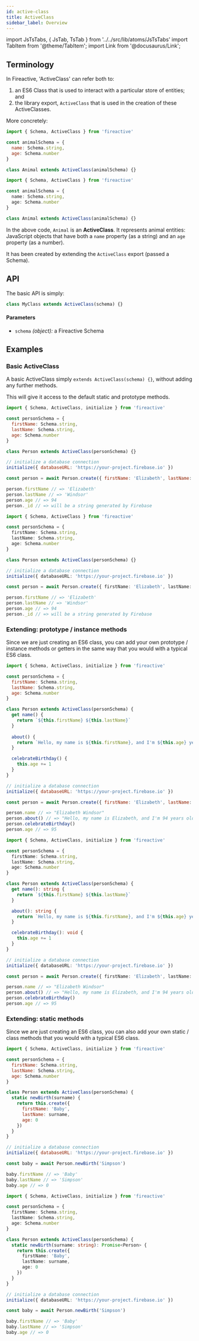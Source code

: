 ```yaml
---
id: active-class
title: ActiveClass
sidebar_label: Overview
---
```


import JsTsTabs, { JsTab, TsTab } from '../../src/lib/atoms/JsTsTabs'
import TabItem from '@theme/TabItem';
import Link from '@docusaurus/Link';

## Terminology

In Fireactive, 'ActiveClass' can refer both to:

1. an ES6 Class that is used to interact with a particular store of entities; and
2. the library export, `ActiveClass` that is used in the creation of these ActiveClasses.

More concretely:

<JsTsTabs>
<TabItem value='js'>

```js
import { Schema, ActiveClass } from 'fireactive'

const animalSchema = {
  name: Schema.string,
  age: Schema.number
}

class Animal extends ActiveClass(animalSchema) {}
```

</TabItem>
<TabItem value='ts'>

```ts
import { Schema, ActiveClass } from 'fireactive'

const animalSchema = {
  name: Schema.string,
  age: Schema.number
}

class Animal extends ActiveClass(animalSchema) {}
```

</TabItem>
</JsTsTabs>

In the above code, `Animal` is an **ActiveClass**. It represents animal entities: JavaScript objects that have both a `name` property (as a string) and an `age` property (as a number).

It has been created by extending the `ActiveClass` export (passed a <Link to='/docs/api/schema'>Schema</Link>).

## API

The basic API is simply:
```js
class MyClass extends ActiveClass(schema) {}
```

#### Parameters
- `schema` *(object):* a <Link to='/docs/api/schema'>Fireactive Schema</Link>


## Examples
### Basic ActiveClass
A basic ActiveClass simply `extends ActiveClass(schema) {}`, without adding any further methods.

This will give it access to the default <Link to='docs/api/active-class/methods/static'>static</Link> and <Link to='docs/api/active-class/methods/prototype'>prototype</Link> methods.

<JsTsTabs>
<TabItem value='js'>

```js
import { Schema, ActiveClass, initialize } from 'fireactive'

const personSchema = {
  firstName: Schema.string,
  lastName: Schema.string,
  age: Schema.number
}

class Person extends ActiveClass(personSchema) {}

// initialize a database connection 
initialize({ databaseURL: 'https://your-project.firebase.io' })

const person = await Person.create({ firstName: 'Elizabeth', lastName: 'Windsor', age: 94 })

person.firstName // => 'Elizabeth'
person.lastName // => 'Windsor'
person.age // => 94
person._id // => will be a string generated by Firebase
```

</TabItem>
<TabItem value='ts'>

```ts
import { Schema, ActiveClass } from 'fireactive'

const personSchema = {
  firstName: Schema.string,
  lastName: Schema.string,
  age: Schema.number
}

class Person extends ActiveClass(personSchema) {}

// initialize a database connection 
initialize({ databaseURL: 'https://your-project.firebase.io' })

const person = await Person.create({ firstName: 'Elizabeth', lastName: 'Windsor', age: 94 })

person.firstName // => 'Elizabeth'
person.lastName // => 'Windsor'
person.age // => 94
person._id // => will be a string generated by Firebase
```

</TabItem>
</JsTsTabs>

### Extending: prototype / instance methods
Since we are just creating an ES6 class, you can add your own prototype / instance methods or getters in the same way that you would with a typical ES6 class.

<JsTsTabs>
<TabItem value='js'>

```js
import { Schema, ActiveClass, initialize } from 'fireactive'

const personSchema = {
  firstName: Schema.string,
  lastName: Schema.string,
  age: Schema.number
}

class Person extends ActiveClass(personSchema) {
  get name() {
    return `${this.firstName} ${this.lastName}`
  }
  
  about() {
    return `Hello, my name is ${this.firstName}, and I'm ${this.age} years old!`
  }

  celebrateBirthday() {
    this.age += 1
  }
}

// initialize a database connection 
initialize({ databaseURL: 'https://your-project.firebase.io' })

const person = await Person.create({ firstName: 'Elizabeth', lastName: 'Windsor', age: 94 })

person.name // => "Elizabeth Windsor"
person.about() // => "Hello, my name is Elizabeth, and I'm 94 years old!"
person.celebrateBirthday()
person.age // => 95
```

</TabItem>
<TabItem value='ts'>

```ts
import { Schema, ActiveClass, initialize } from 'fireactive'

const personSchema = {
  firstName: Schema.string,
  lastName: Schema.string,
  age: Schema.number
}

class Person extends ActiveClass(personSchema) {
  get name(): string {
    return `${this.firstName} ${this.lastName}`
  }

  about(): string {
    return `Hello, my name is ${this.firstName}, and I'm ${this.age} years old!`
  }

  celebrateBirthday(): void {
    this.age += 1
  }
}

// initialize a database connection 
initialize({ databaseURL: 'https://your-project.firebase.io' })

const person = await Person.create({ firstName: 'Elizabeth', lastName: 'Windsor', age: 94 })

person.name // => "Elizabeth Windsor"
person.about() // => "Hello, my name is Elizabeth, and I'm 94 years old!"
person.celebrateBirthday()
person.age // => 95
```

</TabItem>
</JsTsTabs>

### Extending: static methods
Since we are just creating an ES6 class, you can also add your own static / class methods that you would with a typical ES6 class.

<JsTsTabs>
<TabItem value='js'>

```js
import { Schema, ActiveClass, initialize } from 'fireactive'

const personSchema = {
  firstName: Schema.string,
  lastName: Schema.string,
  age: Schema.number
}

class Person extends ActiveClass(personSchema) {
  static newBirth(surname) {
    return this.create({
      firstName: 'Baby',
      lastName: surname,
      age: 0
    })
  }
}

// initialize a database connection 
initialize({ databaseURL: 'https://your-project.firebase.io' })

const baby = await Person.newBirth('Simpson')

baby.firstName // => 'Baby'
baby.lastName // => 'Simpson'
baby.age // => 0
```

</TabItem>
<TabItem value='ts'>

```ts
import { Schema, ActiveClass, initialize } from 'fireactive'

const personSchema = {
  firstName: Schema.string,
  lastName: Schema.string,
  age: Schema.number
}

class Person extends ActiveClass(personSchema) {
  static newBirth(surname: string): Promise<Person> {
    return this.create({
      firstName: 'Baby',
      lastName: surname,
      age: 0
    })
  }
}

// initialize a database connection 
initialize({ databaseURL: 'https://your-project.firebase.io' })

const baby = await Person.newBirth('Simpson')

baby.firstName // => 'Baby'
baby.lastName // => 'Simpson'
baby.age // => 0
```

</TabItem>
</JsTsTabs>

